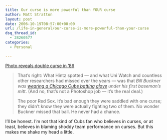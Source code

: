 ```yaml
---
title: Our curse is more powerful than YOUR curse
author: Matt Stratton
layout: post
date: 2006-10-19T08:57:00+00:00
url: /life-in-general/our-curse-is-more-powerful-than-your-curse
dsq_thread_id:
  - 28260577
categories:
  - Personal

---
```

[Photo reveals double curse in &#8217;86][1]

> That&#8217;s right: What Hintz spotted &#8212; and what Uni Watch and countless other researchers had missed over the years &#8212; was that _Bill Buckner was <a target="new" href="http://static.flickr.com/113/267804937_5d40215ca4_b.jpg">wearing a Chicago Cubs batting glove</a> under his first baseman&#8217;s mitt_. (And no, that&#8217;s not a Photoshop job &#8212; it&#8217;s the real deal.) 
> 
> The poor Red Sox. It&#8217;s bad enough they were saddled with one curse; they didn&#8217;t know they were actually fighting two of them. No wonder Buckner missed that ball. He never had a chance.</blockquote> 
> 
> I&#8217;ll be honest. I&#8217;m not that kind of Cubs fan who believes in curses, or at least, believes in blaming shoddy team performance on curses. But this makes me shake my head a little.

 [1]: http://sports.espn.go.com/espn/page2/story?page=lukas/061018&lpos=spotlight&lid=tab1pos1